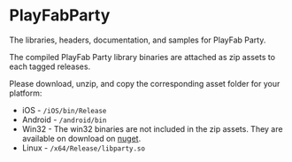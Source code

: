 # PlayFabParty

The libraries, headers, documentation, and samples for PlayFab Party.

The compiled PlayFab Party library binaries are attached as zip assets to each tagged releases.

Please download, unzip, and copy the corresponding asset folder for your platform:

* iOS - `/iOS/bin/Release`
* Android - `/android/bin`
* Win32 - The win32 binaries are not included in the zip assets. They are available on download on [nuget](https://www.nuget.org/packages/Microsoft.PlayFab.PlayFabParty.Cpp.Windows).
* Linux - `/x64/Release/libparty.so`